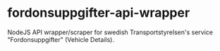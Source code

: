 # fordonsuppgifter-api-wrapper
NodeJS API wrapper/scraper for swedish Transportstyrelsen's service "Fordonsuppgifter" (Vehicle Details). 
